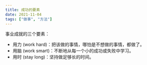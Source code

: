 ```yaml
---
title: 成功的要素
date: 2021-11-04
tags: ["做事", "方法"]
---
```


事业成就的三个要素：

- 用力 (work hard)：把该做的事情，哪怕是不想做的事情，都做了。
- 用脑 (work smart)：不断地从每一个小的成功或失败中学习。
- 用时 (stay long)：坚持做足够长的时间。

